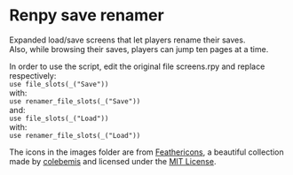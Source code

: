# Renpy save renamer
Expanded load/save screens that let players rename their saves.  
Also, while browsing their saves, players can jump ten pages at a time.

In order to use the script, edit the original file screens.rpy and replace respectively:  
```use file_slots(_("Save"))```  
with:  
```use renamer_file_slots(_("Save"))```  
and:  
```use file_slots(_("Load"))```  
with:  
```use renamer_file_slots(_("Load"))```  

The icons in the images folder are from [Feathericons](http://google.comhttps://github.com/feathericons/feather), a beautiful collection made by [colebemis](https://twitter.com/colebemis) and licensed under the [MIT License](https://raw.githubusercontent.com/feathericons/feather/master/LICENSE).